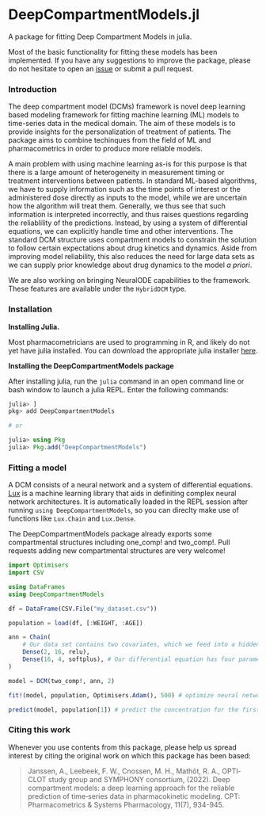 # DeepCompartmentModels.jl

A package for fitting Deep Compartment Models in julia. 

Most of the basic functionality for fitting these models has been implemented. 
If you have any suggestions to improve the package, please do not hesitate to 
open an [issue](https://github.com/Janssena/DeepCompartmentModels.jl/issues/new) 
or submit a pull request. 

### Introduction

The deep compartment model (DCMs) framework is novel deep learning based 
modeling framework for fitting machine learning (ML) models to time-series data 
in the medical domain. The aim of these models is to provide insights for the 
personalization of treatment of patients. The package aims to combine techinques 
from the field of ML and pharmacometrics in order to produce more reliable models.

A main problem with using machine learning as-is for this purpose is that there 
is a large amount of heterogeneity in measurement timing or treatment 
interventions between patients. In standard ML-based algorithms, we have to 
supply information such as the time points of interest or the administered dose 
directly as inputs to the model, while we are uncertain how the algorithm will 
treat them. Generally, we thus see that such information is interpreted 
incorrectly, and thus raises questions regarding the reliablility of the 
predictions. Instead, by using a system of differential equations, we can 
explicitly handle time and other interventions. The standard DCM structure uses 
compartment models to constrain the solution to follow certain expectations 
about drug kinetics and dynamics. Aside from improving model reliability, this 
also reduces the need for large data sets as we can supply prior knowledge about 
drug dynamics to the model *a priori*.

We are also working on bringing NeuralODE capabilities to the framework. These 
features are available under the `HybridDCM` type.

### Installation

**Installing Julia.**

Most pharmacometricians are used to programming in R, and likely do not yet have 
julia installed. You can download the appropriate julia installer 
[here](https://julialang.org/downloads/).  


**Installing the DeepCompartmentModels package**

After installing julia, run the `julia` command in an open command line or bash 
window to launch a julia REPL. Enter the following commands:

```julia
julia> ]
pkg> add DeepCompartmentModels

# or 

julia> using Pkg
julia> Pkg.add("DeepCompartmentModels")
```

### Fitting a model

A DCM consists of a neural network and a system of differential 
equations. [Lux](https://lux.csail.mit.edu/stable/) is a machine learning 
library that aids in definiting complex neural network architectures. It is 
automatically loaded in the REPL session after running 
`using DeepCompartmentModels`, so you can direclty make use of functions like 
`Lux.Chain` and `Lux.Dense`.

The DeepCompartmentModels package already exports some compartmental structures 
including one_comp! and two_comp!. Pull requests adding new compartmental 
structures are very welcome!

```julia
import Optimisers
import CSV

using DataFrames
using DeepCompartmentModels

df = DataFrame(CSV.File("my_dataset.csv"))

population = load(df, [:WEIGHT, :AGE])

ann = Chain(
    # Our data set contains two covariates, which we feed into a hidden layer with 16 neurons
    Dense(2, 16, relu), 
    Dense(16, 4, softplus), # Our differential equation has four parameters
)

model = DCM(two_comp!, ann, 2) 

fit!(model, population, Optimisers.Adam(), 500) # optimize neural network for 500 epochs

predict(model, population[1]) # predict the concentration for the first individual in the population.
```

### Citing this work

Whenever you use contents from this package, please help us spread interest by 
citing the original work on which this package has been based:

> Janssen, A., Leebeek, F. W., Cnossen, M. H., Mathôt, R. A., OPTI‐CLOT study group and SYMPHONY consortium, (2022). Deep compartment models: a deep learning approach for the reliable prediction of time‐series data in pharmacokinetic modeling. CPT: Pharmacometrics & Systems Pharmacology, 11(7), 934-945.